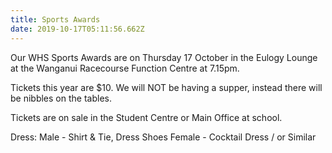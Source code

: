 ```yaml
---
title: Sports Awards
date: 2019-10-17T05:11:56.662Z
---
```

Our WHS Sports Awards are on Thursday 17 October in the Eulogy Lounge at the Wanganui Racecourse Function Centre at 7.15pm. 

Tickets this year are $10. We will NOT be having a supper, instead there will be nibbles on the tables. 

Tickets are on sale in the Student Centre or Main Office at school.

Dress:
Male - Shirt & Tie, Dress Shoes
Female - Cocktail Dress / or Similar


